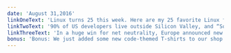 ```yaml
---
date: 'August 31,2016'
linkOneText: 'Linux turns 25 this week. Here are my 25 favorite Linux facts (6 minute read): http://bit.ly/2bYg80I'
linkTwoText: '90% of US developers live outside Silicon Valley, and “Software Developer” is now the most common job title in 4 states (2 minute read): http://bit.ly/2csgfFP'
linkThreeText: 'In a huge win for net neutrality, Europe announced new telecom guidelines (3 minute read): http://bit.ly/2bJ3Gk1'
bonus: 'Bonus: We just added some new code-themed T-shirts to our shop: http://bit.ly/2cgeD0T'
---
```


